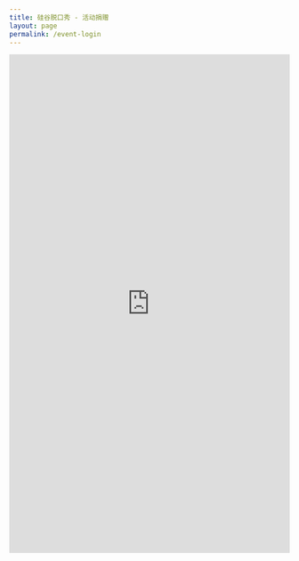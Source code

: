```yaml
---
title: 硅谷脱口秀 - 活动捐赠
layout: page
permalink: /event-login
---
```

<head>
    <style>
        [style*="--aspect-ratio"] > :first-child {
            width: 100%;
        }
        [style*="--aspect-ratio"] > img {
            height: auto;
        }
        @supports (--custom:property) {
            [style*="--aspect-ratio"] {
                position: relative;
            }
            [style*="--aspect-ratio"]::before {
                content: "";
                display: block;
                padding-bottom: calc(100% / (var(--aspect-ratio)));
            }
            [style*="--aspect-ratio"] > :first-child {
                position: absolute;
                top: 0;
                left: 0;
                height: 100%;
            }
        }
    </style>
</head>
<body>
    <div style="--aspect-ratio: 9/16;">
        <iframe class="responsive-iframe" src="https://app.miniextensions.com/portal-form/47GpGhBrUGLlLQUpYQvT" width="900" height="1600" frameborder="0"></iframe>
    </div>
</body>
